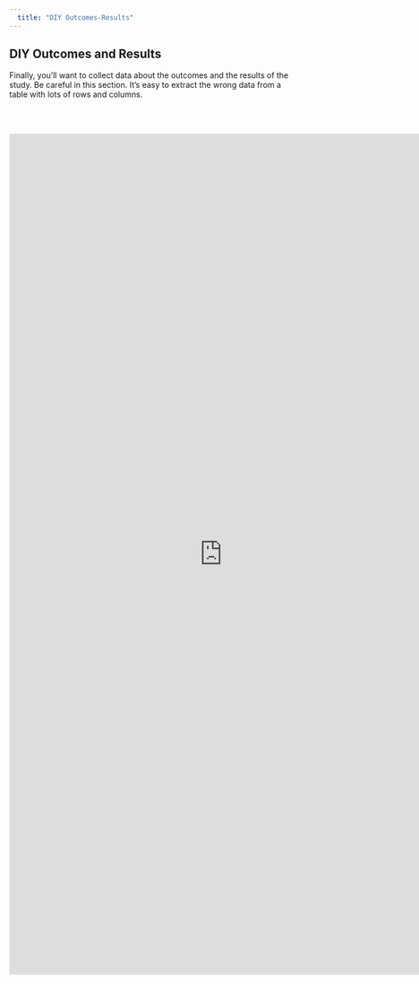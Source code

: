```yaml
---
  title: "DIY Outcomes-Results"
---
```



## DIY Outcomes and Results


Finally, you’ll want to collect data about the outcomes and the results of the study. Be careful in this section. It’s easy to extract the wrong data from a table with lots of rows and columns. 



<br><br>

<iframe src="https://docs.google.com/a/brown.edu/forms/d/1_cglPvG5ExNooHXaxk3dczxC0utD10aOpQIOLlMcE8g/edit?embedded=true" width="760" height="1500" frameborder="0" marginheight="0" marginwidth="0">Loading...</iframe>
<br><br>
